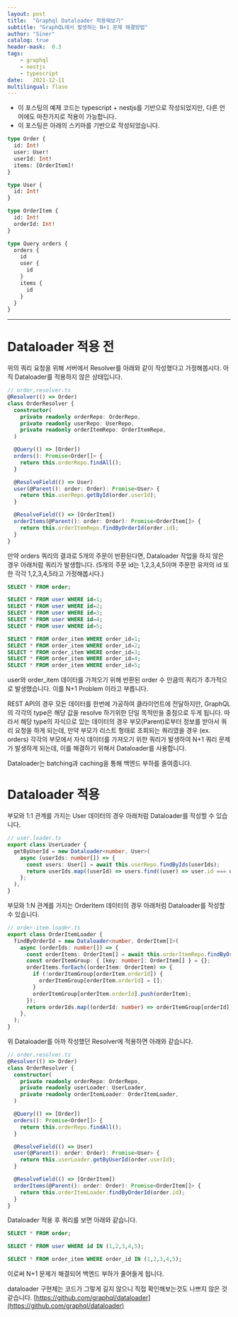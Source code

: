 ```yaml
---
layout: post
title:  "Graphql Dataloader 적용해보기"
subtitle: "GraphQL에서 발생하는 N+1 문제 해결방법"
author: "Siner"
catalog: true
header-mask:  0.3
tags:
    - graphql
    - nestjs
    - typescript
date:   2021-12-11
multilingual: flase
---
```


- 이 포스팅의 예제 코드는 typescript + nestjs를 기반으로 작성되었지만, 다른 언어에도 마찬가지로 적용이 가능합니다.
- 이 포스팅은 아래의 스키마를 기반으로 작성되었습니다.

```graphql
type Order {
  id: Int!
  user: User!
  userId: Int!
  items: [OrderItem]!
}

type User {
  id: Int!
}

type OrderItem {
  id: Int!
  orderId: Int!
}
```

```graphql
type Query orders {
  orders {
    id
    user {
      id
    }
    items {
      id
    }
  }
}
```
---

# Dataloader 적용 전

위의 쿼리 요청을 위해 서버에서 Resolver를 아래와 같이 작성했다고 가정해봅시다.
아직 Dataloader를 적용하지 않은 상태입니다.

```typescript
// order.resolver.ts
@Resolver(() => Order)
class OrderResolver {
  constructor(
    private readonly orderRepo: OrderRepo,
    private readonly userRepo: UserRepo,
    private readonly orderItemRepo: OrderItemRepo,
  )

  @Query(() => [Order])
  orders(): Promise<Order[]> {
    return this.orderRepo.findAll();
  }

  @ResolveField(() => User)
  user(@Parent(): order: Order): Promise<User> {
    return this.userRepo.getById(order.userId);
  }

  @ResolveField(() => [OrderItem])
  orderItems(@Parent(): order: Order): Promise<OrderItem[]> {
    return this.orderItemRepo.findByOrderId(order.id);
  }
}
```

만약 orders 쿼리의 결과로 5개의 주문이 반환된다면, Dataloader 작업을 하지 않은 경우 아래처럼 쿼리가 발생합니다.
(5개의 주문 id는 1,2,3,4,5이며 주문한 유저의 id 또한 각각 1,2,3,4,5라고 가정해봅시다.)

```sql
SELECT * FROM order;

SELECT * FROM user WHERE id=1;
SELECT * FROM user WHERE id=2;
SELECT * FROM user WHERE id=3;
SELECT * FROM user WHERE id=4;
SELECT * FROM user WHERE id=5;

SELECT * FROM order_item WHERE order_id=1;
SELECT * FROM order_item WHERE order_id=2;
SELECT * FROM order_item WHERE order_id=3;
SELECT * FROM order_item WHERE order_id=4;
SELECT * FROM order_item WHERE order_id=5;
```

user와 order_item 데이터를 가져오기 위해 반환된 order 수 만큼의 쿼리가 추가적으로 발생했습니다. 이를 N+1 Problem 이라고 부릅니다.

REST API의 경우 모든 데이터를 한번에 가공하여 클라이언트에 전달하지만, GraphQL의 각각의 type은 해당 값을 resolve 하기위한 단일 목적만을 중점으로 두게 됩니다. 따라서 해당 type의 자식으로 있는 데이터의 경우 부모(Parent)로부터 정보를 받아서 쿼리 요청을 하게 되는데, 만약 부모가 리스트 형태로 조회되는 쿼리였을 경우 (ex. orders) 각각의 부모에서 자식 데이터를 가져오기 위한 쿼리가 발생하여 N+1 쿼리 문제가 발생하게 되는데, 이를 해결하기 위해서 Dataloader를 사용합니다. 

Dataloader는 batching과 caching을 통해 백엔드 부하를 줄여줍니다.

# Dataloader 적용

부모와 1:1 관계를 가지는 User 데이터의 경우 아래처럼 Dataloader를 작성할 수 있습니다.

```typescript
// user.loader.ts
export class UserLoader {
  getByUserId = new Dataloader<number, User>(
    async (userIds: number[]) => {
      const users: User[] = await this.userRepo.findByIds(userIds);
      return userIds.map((userId) => users.find((user) => user.id === userId));
    };
  ),
}
```

부모와 1:N 관계를 가지는 OrderItem 데이터의 경우 아래처럼 Dataloader를 작성할 수 있습니다.

```typescript
// order-item.loader.ts
export class OrderItemLoader {
  findByOrderId = new Dataloader<number, OrderItem[]>(
    async (orderIds: number[]) => {
      const orderItems: OrderItem[] = await this.orderItemRepo.findByOrderIds(orderIds);
      const orderItemGroup: { [key: number]: OrderItem[] } = {};
      orderItems.forEach((orderItem: OrderItem) => {
        if (!orderItemGroup[orderItem.orderId]) {
          orderItemGroup[orderItem.orderId] = [];
        }
        orderItemGroup[orderItem.orderId].push(orderItem);
      });
      return orderIds.map((orderId: number) => orderItemGroup[orderId]);
    },
  );
}
```

위 Dataloader를 아까 작성했던 Resolver에 적용하면 아래와 같습니다.

```typescript
// order.resolver.ts
@Resolver(() => Order)
class OrderResolver {
  constructor(
    private readonly orderRepo: OrderRepo,
    private readonly userLoader: UserLoader,
    private readonly orderItemLoader: OrderItemLoader,
  )

  @Query(() => [Order])
  orders(): Promise<Order[]> {
    return this.orderRepo.findAll();
  }

  @ResolveField(() => User)
  user(@Parent(): order: Order): Promise<User> {
    return this.userLoader.getByUserId(order.userId);
  }

  @ResolveField(() => [OrderItem])
  orderItems(@Parent(): order: Order): Promise<OrderItem[]> {
    return this.orderItemLoader.findByOrderId(order.id);
  }
}
```

Dataloader 적용 후 쿼리를 보면 아래와 같습니다.

```sql
SELECT * FROM order;

SELECT * FROM user WHERE id IN (1,2,3,4,5);

SELECT * FROM order_item WHERE order_id IN (1,2,3,4,5);
```

이로써 N+1 문제가 해결되어 백엔드 부하가 줄어들게 됩니다.

dataloader 구현체는 코드가 그렇게 길지 않으니 직접 확인해보는것도 나쁘지 않은 것 같습니다.
[https://github.com/graphql/dataloader](https://github.com/graphql/dataloader)
